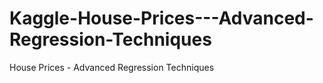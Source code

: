 # Kaggle-House-Prices---Advanced-Regression-Techniques
House Prices - Advanced Regression Techniques
